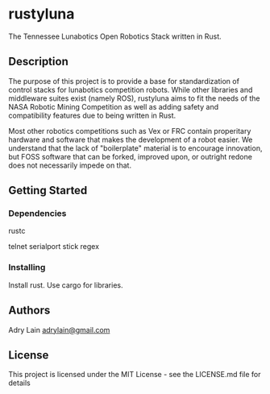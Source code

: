 # rustyluna

The Tennessee Lunabotics Open Robotics Stack written in Rust.

## Description

The purpose of this project is to provide a base for standardization of control stacks for lunabotics competition robots. While other libraries and middleware suites exist (namely ROS), rustyluna aims to fit the needs of the NASA Robotic Mining Competition as well as adding safety and compatibility features due to being written in Rust. 

Most other robotics competitions such as Vex or FRC contain properitary hardware and software that makes the development of a robot easier. We understand that the lack of "boilerplate" material is to encourage innovation, but FOSS software that can be forked, improved upon, or outright redone does not necessarily impede on that. 

## Getting Started

### Dependencies

rustc


telnet
serialport
stick
regex

### Installing

Install rust.
Use cargo for libraries.

## Authors

Adry Lain adrylain@gmail.com


## License

This project is licensed under the MIT License - see the LICENSE.md file for details
